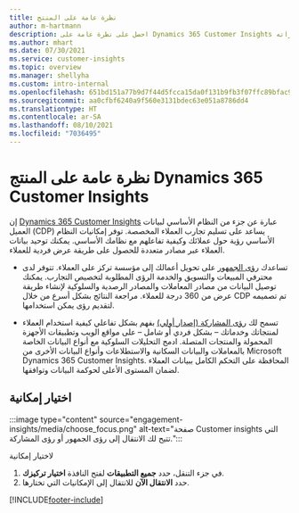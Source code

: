 ```yaml
---
title: نظرة عامة على المنتج
author: m-hartmann
description: احصل على نظرة عامة على Dynamics 365 Customer Insights وقدراته.
ms.author: mhart
ms.date: 07/30/2021
ms.service: customer-insights
ms.topic: overview
ms.manager: shellyha
ms.custom: intro-internal
ms.openlocfilehash: 651bd151a77b9d7f44d5fcca15da0f131b9fb3f07ffc89bfac9c0aa6f799e9b1
ms.sourcegitcommit: aa0cfbf6240a9f560e3131bdec63e051a8786dd4
ms.translationtype: HT
ms.contentlocale: ar-SA
ms.lasthandoff: 08/10/2021
ms.locfileid: "7036495"
---
```

# <a name="product-overview-for-dynamics-365-customer-insights"></a>نظرة عامة على المنتج Dynamics 365 Customer Insights

إن [Dynamics 365 Customer Insights](https://dynamics.microsoft.com/ai/customer-insights/) عبارة عن جزء من النظام الأساسي لبيانات العميل (CDP) يساعد على تسليم تجارب العملاء المخصصة. توفر إمكانيات النظام الأساسي رؤية حول عملائك وكيفية تفاعلهم مع نظامك الأساسي. يمكنك توحيد بيانات العملاء عبر مصادر متعددة للحصول على طريقة عرض فردية للعملاء.


- تساعدك [رؤى الجمهور](audience-insights/overview.md) على تحويل أعمالك إلى مؤسسة تركز على العملاء. تتوفر لدى محترفي المبيعات والتسويق والخدمة الرؤى المطلوبة لتخصيص التجارب. يمكنك توصيل البيانات من مصادر المعاملات والمصادر الرصدية والسلوكية لإنشاء طريقة عرض من 360 درجة للعملاء.‬ مراجعة النتائج بشكل أسرع من خلال CDP تم تصميمه لتقديم رؤى يمكن استخدامها. 

- تسمح لك [رؤى المشاركة (إصدار أولي)](engagement-insights/index.yml) بفهم بشكل تفاعلي كيفية استخدام العملاء لمنتجاتك وخدماتك – بشكل فردي أو شامل – على مواقع الويب وتطبيقات الأجهزة المحمولة والمنتجات المتصلة. ادمج التحليلات السلوكية مع أنواع البيانات الخاصة بالمعاملات والبيانات السكانية والاستطلاعات وأنواع البيانات الأخرى من Microsoft Dynamics 365 Customer Insights. المحافظة على التحكم الكامل ببيانات العملاء لضمان المستوى الأعلى لحوكمة البيانات وتوافقها.
 
## <a name="choose-a-capability"></a>اختيار إمكانية

:::image type="content" source="engagement-insights/media/choose_focus.png" alt-text="صفحة Customer insights التي تتيح لك الانتقال إلى رؤى الجمهور أو رؤى المشاركة.":::

لاختيار إمكانية

1. في جزء التنقل، حدد **جميع التطبيقات** لفتح النافذة **اختيار تركيزك‬**.
1. حدد **الانتقال الآن** للانتقال إلى الإمكانيات التي تختارها.


[!INCLUDE[footer-include](includes/footer-banner.md)]